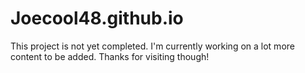 # Joecool48.github.io
This project is not yet completed. I'm currently working on a lot more content to be added. Thanks for visiting though!
